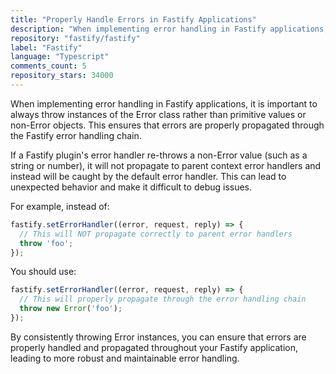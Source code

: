 ```yaml
---
title: "Properly Handle Errors in Fastify Applications"
description: "When implementing error handling in Fastify applications, it is important to always throw instances of the Error class rather than primitive values or non-Error objects. This ensures that errors are properly propagated through the Fastify error handling chain."
repository: "fastify/fastify"
label: "Fastify"
language: "Typescript"
comments_count: 5
repository_stars: 34000
---
```


When implementing error handling in Fastify applications, it is important to always throw instances of the Error class rather than primitive values or non-Error objects. This ensures that errors are properly propagated through the Fastify error handling chain.

If a Fastify plugin's error handler re-throws a non-Error value (such as a string or number), it will not propagate to parent context error handlers and instead will be caught by the default error handler. This can lead to unexpected behavior and make it difficult to debug issues.

For example, instead of:
```typescript
fastify.setErrorHandler((error, request, reply) => {
  // This will NOT propagate correctly to parent error handlers
  throw 'foo';
});
```

You should use:
```typescript
fastify.setErrorHandler((error, request, reply) => {
  // This will properly propagate through the error handling chain
  throw new Error('foo');
});
```

By consistently throwing Error instances, you can ensure that errors are properly handled and propagated throughout your Fastify application, leading to more robust and maintainable error handling.